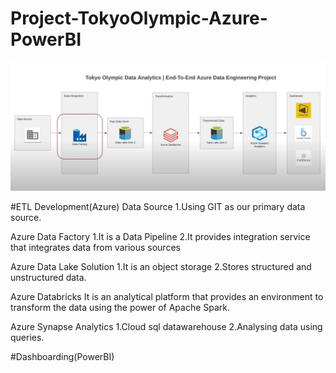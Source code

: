 # Project-TokyoOlympic-Azure-PowerBI
![Alt text](https://github.com/ShreyaDasmahapatra/Project-TokyoOlympic-Azure-PowerBI/blob/main/Architecture.png)

#ETL Development(Azure)
Data Source
1.Using GIT as our primary data source.

Azure Data Factory
1.It is a Data Pipeline
2.It provides integration service that integrates data from various sources

Azure Data Lake Solution
1.It is an object storage
2.Stores structured and unstructured data.

Azure Databricks
It is an analytical platform that provides an environment to transform the data using the power of Apache Spark.

Azure Synapse Analytics
1.Cloud sql datawarehouse
2.Analysing data using queries.


#Dashboarding(PowerBI)

